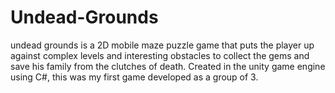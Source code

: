 # Undead-Grounds
undead grounds is a 2D mobile maze puzzle game that puts the player up against complex levels and interesting obstacles to collect the gems and save his family from the clutches of death.
Created in the unity game engine using C#, this was my first game developed as a group of 3.
